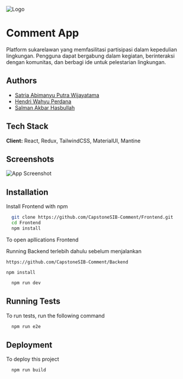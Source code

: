 
![Logo](https://capstone-comment.vercel.app/assets/logo-DgrOQu5t.png)


# Comment App

Platform sukarelawan yang memfasilitasi partisipasi dalam kepedulian lingkungan. Pengguna dapat bergabung dalam kegiatan, berinteraksi dengan komunitas, dan berbagi ide untuk pelestarian lingkungan.


## Authors

- [Satria Abimanyu Putra Wijayatama](https://www.github.com/bima595)
- [Hendri Wahyu Perdana](https://www.github.com/hendriwhyu)
- [Salman Akbar Hasbullah](https://www.github.com/AkbarHasballah)


## Tech Stack

**Client:** React, Redux, TailwindCSS, MaterialUI, Mantine

## Screenshots

![App Screenshot](https://yourcodeapp.com/assets/landingpagecomment.png)


## Installation

Install Frontend with npm

```bash
  git clone https://github.com/CapstoneSIB-Comment/Frontend.git
  cd Frontend
  npm install 
```
To open apllications Frontend

Running Backend terlebih dahulu sebelum menjalankan
```
https://github.com/CapstoneSIB-Comment/Backend
```
```
npm install
```

```bash
  npm run dev
```
    
## Running Tests

To run tests, run the following command

```bash
  npm run e2e
```


## Deployment

To deploy this project 

```bash
  npm run build
```

